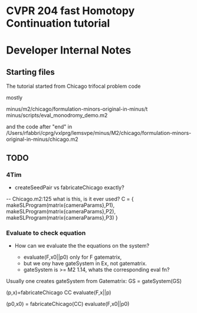 # CVPR 204 fast Homotopy Continuation tutorial




# Developer Internal Notes

## Starting files
The tutorial started from Chicago trifocal problem code

mostly 

minus/m2/chicago/formulation-minors-original-in-minus/t
minus/scripts/eval_monodromy_demo.m2

and the code after "end" in 
/Users/rfabbri/cprg/vxlprg/lemsvpe/minus/M2/chicago/formulation-minors-original-in-minus/chicago.m2



## TODO
### 4Tim

- createSeedPair vs fabricateChicago exactly?

-- Chicago.m2:125 what is this, is it ever used?
C = { 
    makeSLProgram(matrix{cameraParams},P1),
    makeSLProgram(matrix{cameraParams},P2),
    makeSLProgram(matrix{cameraParams},P3)
  }

### Evaluate to check equation
- How can we evaluate the the equations on the system?

    - evaluate(F,x0||p0) only for F gatematrix, 
    - but we ony have gateSystem in Ex, not gatematrix. 
    - gateSystem is >= M2 1.14, whats the corresponding eval fn?

Usually one creates gateSystem from Gatematrix:
GS = gateSystem(GS)


(p,x)=fabricateChicago CC
evaluate(F,x||p)

(p0,x0) = fabricateChicago(CC)
evaluate(F,x0||p0)
    
